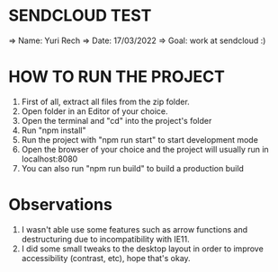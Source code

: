 # SENDCLOUD TEST 

=> Name: Yuri Rech
=> Date: 17/03/2022
=> Goal: work at sendcloud :)


# HOW TO RUN THE PROJECT

1. First of all, extract all files from the zip folder.
2. Open folder in an Editor of your choice.
3. Open the terminal and "cd" into the project's folder 
4. Run "npm install"
5. Run the project with "npm run start" to start development mode
6. Open the browser of your choice and the project will usually run in localhost:8080
7. You can also run "npm run build" to build a production build


# Observations

1. I wasn't able use some features such as arrow functions and destructuring due to incompatibility with IE11.
2. I did some small tweaks to the desktop layout in order to improve accessibility (contrast, etc), hope that's okay.
